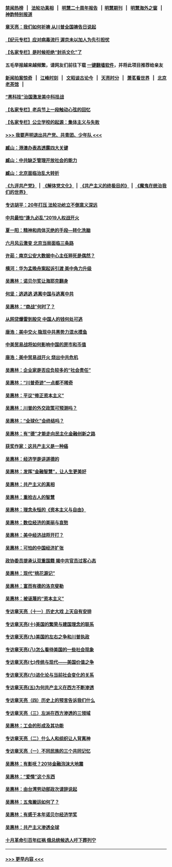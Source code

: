 #### [禁闻热榜](热点新闻.md?=0)  &nbsp;&nbsp;|&nbsp;&nbsp; [法轮功真相](https://github.com/gfw-breaker/truth/blob/master/README.md?=0) &nbsp;&nbsp;|&nbsp;&nbsp; [明慧二十周年报告](https://github.com/gfw-breaker/mh-reports/blob/master/README.md?=0) &nbsp;&nbsp;|&nbsp;&nbsp;[明慧期刊](https://github.com/gfw-breaker/mh-qikan) &nbsp;&nbsp;|&nbsp;&nbsp; [明慧海外之窗](https://github.com/gfw-breaker/mh-news/blob/master/README.md?=0) &nbsp;&nbsp;|&nbsp;&nbsp; [神韵特别报道](https://github.com/gfw-breaker/mh-news/blob/master/shenyun.md?=0)
#### [章天亮：我们如何祈祷 从川普全国祷告日说起](../pages/nsc423/n11944627.md?t=03182131) 
#### [【纪元专栏】应对病毒流行 渥京未以加人为先引担忧](../pages/nsc423/n11875714.md?t=03182131) 
#### [【名家专栏】是时候拒绝“封杀文化”了](../pages/nsc423/n11814093.md?t=03182131) 
#### 五毛举报越来越频繁，请网友们前往下载 [一键翻墙软件](https://github.com/gfw-breaker/ssr-accounts)，并将此项目推荐给亲友
#### [新闻拍案惊奇](https://github.com/gfw-breaker/banned-news/blob/master/pages/link4.md) &nbsp;&nbsp;|&nbsp;&nbsp; [江峰时刻](https://github.com/gfw-breaker/banned-news/blob/master/pages/link4.md) &nbsp;&nbsp;|&nbsp;&nbsp; [文昭谈古论今](https://github.com/gfw-breaker/banned-news/blob/master/pages/link4.md) &nbsp;&nbsp;|&nbsp;&nbsp; [天亮时分](https://github.com/gfw-breaker/banned-news/blob/master/pages/link4.md) &nbsp;&nbsp;|&nbsp;&nbsp; [萧茗看世界](https://github.com/gfw-breaker/banned-news/blob/master/pages/link4.md) &nbsp;&nbsp;|&nbsp;&nbsp; [北京老茶馆](https://github.com/gfw-breaker/banned-news/blob/master/pages/link4.md) &nbsp;&nbsp;|&nbsp;&nbsp; 
#### [“黑科技”治国激发美中科技战](../pages/nsc423/n11638056.md?t=03182131) 
#### [【名家专栏】老兵节上一段触动心弦的回忆](../pages/nsc423/n11646016.md?t=03182131) 
#### [【名家专栏】公立学校的起源：集体主义与失败](../pages/nsc423/n11601833.md?t=03182131) 
#### [>>> 我要声明退出共产党、共青团、少年队 <<<](https://github.com/begood0513/goodnews/blob/master/quit/letter.md) 
#### [臧山：港澳办表态透露四大关键](../pages/nsc423/n11421628.md?t=03182131) 
#### [臧山：中共缺乏管理开放社会的能力](../pages/nsc423/n11407457.md?t=03182131) 
#### [臧山：北京面临治乱大转折](../pages/nsc423/n11406895.md?t=03182131) 
#### [《九评共产党》](https://github.com/begood0513/9ping.md/blob/master/README.md) &nbsp;|&nbsp; [《解体党文化》](../../../../jtdwh.md/blob/master/README.md)  &nbsp;|&nbsp; [《共产主义的终极目的》](../../../../gczydzjmd.md/blob/master/README.md) &nbsp;|&nbsp; [《魔鬼在统治我们的世界》](../../../../mgztzwmdsj.md/blob/master/README.md) 
#### [专访胡平：20年打压 法轮功屹立不倒意义深远](../pages/nsc423/n11398800.md?t=03182131) 
#### [中共最怕“逢九必乱”2019人权战开火](../pages/nsc423/n11385248.md?t=03182131) 
#### [夏一阳：精神和肉体灭绝的手段—转化洗脑](../pages/nsc423/n11368250.md?t=03182131) 
#### [六月风云激变 北京当局面临三条路](../pages/nsc423/n11313668.md?t=03182131) 
#### [许茹：南京公安大数据中心主任猝死是偶然？](../pages/nsc423/n11064744.md?t=03182131) 
#### [横河：华为孟晚舟案起诉引渡 美中角力升级](../pages/nsc423/n11027230.md?t=03182131) 
#### [吴惠林：诺贝尔奖让海耶克翻身](../pages/nsc423/n10890049.md?t=03182131) 
#### [何坚：逃逃逃 逃离中国与逃离中共](../pages/nsc423/n10592891.md?t=03182131) 
#### [吴惠林：“商战”何时了？](../pages/nsc423/n10573558.md?t=03182131) 
#### [从网贷爆雷到股灾 中国人的钱何处可逃](../pages/nsc423/n10572800.md?t=03182131) 
#### [唐浩：美中交火 隐现中共黑势力混水摸鱼](../pages/nsc423/n10544040.md?t=03182131) 
#### [中美贸易战将如何影响中国的房市和币值](../pages/nsc423/n10543697.md?t=03182131) 
#### [唐浩：美中贸易战开火 烧出中共危机](../pages/nsc423/n10540126.md?t=03182131) 
#### [吴惠林：企业家是否应负较多的“社会责任”](../pages/nsc423/n10535022.md?t=03182131) 
#### [吴惠林：“川普奇迹”一点都不稀奇](../pages/nsc423/n10512808.md?t=03182131) 
#### [吴惠林：平议“修正资本主义”](../pages/nsc423/n10495724.md?t=03182131) 
#### [吴惠林：川普的外交政策可预测吗？](../pages/nsc423/n10462387.md?t=03182131) 
#### [吴惠林：“全球化”会终结吗？](../pages/nsc423/n10452838.md?t=03182131) 
#### [吴惠林：有“德”才能走向民主化金融创新之路](../pages/nsc423/n10432292.md?t=03182131) 
#### [获奖作家：这共产主义是一种癌](../pages/nsc423/n10431541.md?t=03182131) 
#### [吴惠林：经济学是讲道德的](../pages/nsc423/n10398014.md?t=03182131) 
#### [吴惠林：发挥“金融智慧”，让人生更美好](../pages/nsc423/n10375019.md?t=03182131) 
#### [吴惠林：共产主义的真相](../pages/nsc423/n10351394.md?t=03182131) 
#### [吴惠林：重拾古人的智慧](../pages/nsc423/n10337691.md?t=03182131) 
#### [吴惠林：理念永恒的《资本主义与自由》](../pages/nsc423/n10316274.md?t=03182131) 
#### [吴惠林：数位经济的美丽与哀愁](../pages/nsc423/n10292946.md?t=03182131) 
#### [吴惠林：美中经济战将开打？](../pages/nsc423/n10258825.md?t=03182131) 
#### [吴惠林：可怕的中国经济扩张](../pages/nsc423/n10219147.md?t=03182131) 
#### [政协委员提承认双重国籍 揭中共官员过客心态](../pages/nsc423/n10208809.md?t=03182131) 
#### [吴惠林：现代“桃花源记”](../pages/nsc423/n10185234.md?t=03182131) 
#### [吴惠林：富而有德的洛克斐勒](../pages/nsc423/n10142264.md?t=03182131) 
#### [吴惠林：被诬蔑的“资本主义”](../pages/nsc423/n10124816.md?t=03182131) 
#### [专访章天亮（十一）历史大戏 上天自有安排](../pages/nsc423/n10094905.md?t=03182131) 
#### [专访章天亮(十)美国的繁荣与建国理念的联系](../pages/nsc423/n10094899.md?t=03182131) 
#### [专访章天亮(九)美国的左右之争和川普执政](../pages/nsc423/n10094889.md?t=03182131) 
#### [专访章天亮(八)怎么看待美国的一些社会现象](../pages/nsc423/n10094857.md?t=03182131) 
#### [专访章天亮(七)传统与现代——美国价值之争](../pages/nsc423/n10093140.md?t=03182131) 
#### [专访章天亮(六)进化论与当前社会变化的关系](../pages/nsc423/n10092036.md?t=03182131) 
#### [专访章天亮(五)为何共产主义在西方不断渗透](../pages/nsc423/n10083620.md?t=03182131) 
#### [专访章天亮（四）历史上的预言告诉我们什么](../pages/nsc423/n10083606.md?t=03182131) 
#### [专访章天亮（三）左派在西方渗透的三领域](../pages/nsc423/n10081115.md?t=03182131) 
#### [吴惠林：工会的形成及其功能](../pages/nsc423/n10080633.md?t=03182131) 
#### [专访章天亮（二）什么人和组织让人背离神](../pages/nsc423/n10076637.md?t=03182131) 
#### [专访章天亮（一）不同民族的三个共同记忆](../pages/nsc423/n10074188.md?t=03182131) 
#### [吴惠林：有影呒？2018金融泡沫大地震](../pages/nsc423/n10040534.md?t=03182131) 
#### [吴惠林：“爱情”这个东西](../pages/nsc423/n10019423.md?t=03182131) 
#### [吴惠林：由台湾劳动部政次请辞说起](../pages/nsc423/n9979679.md?t=03182131) 
#### [吴惠林：五鬼搬运如何了？](../pages/nsc423/n9925338.md?t=03182131) 
#### [吴惠林：有感于本年诺贝尔经济学奖](../pages/nsc423/n9871883.md?t=03182131) 
#### [吴惠林：共产主义渗透全球](../pages/nsc423/n9812748.md?t=03182131) 
#### [十月革命引百年红祸 俄总统候选人吁下葬列宁](../pages/nsc423/n9810182.md?t=03182131) 

----
#### [ >>> 更早内容 <<< ](../indexes/nsc423-earlier.md)
